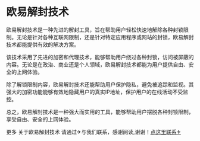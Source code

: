 # 欧易解封技术

欧易解封技术是一种先进的解封工具，旨在帮助用户轻松快速地解除各种封锁限制。无论是针对各种互联网限制，还是针对特定应用程序或网站的封锁，欧易解封技术都能提供有效的解决方案。

该技术采用了先进的加密和代理技术，能够帮助用户绕过各种封锁，访问被屏蔽的内容。无论是在政治、商业还是个人领域，欧易解封技术都能为用户提供自由、安全的上网体验。

除了解锁限制内容，欧易解封技术还能帮助用户保护隐私，避免被追踪和监视。其强大的加密功能能够有效地隐藏用户的真实IP地址，保护用户的在线活动不受监控。

总之，欧易解封技术是一种强大而实用的工具，能够帮助用户摆脱各种封锁限制，享受自由、安全的上网体验。

更多 关于欧易解封技术 请通过✈与我们联系，感谢阅读,谢谢！[点这里联系✈](https://ads.k02.cc)